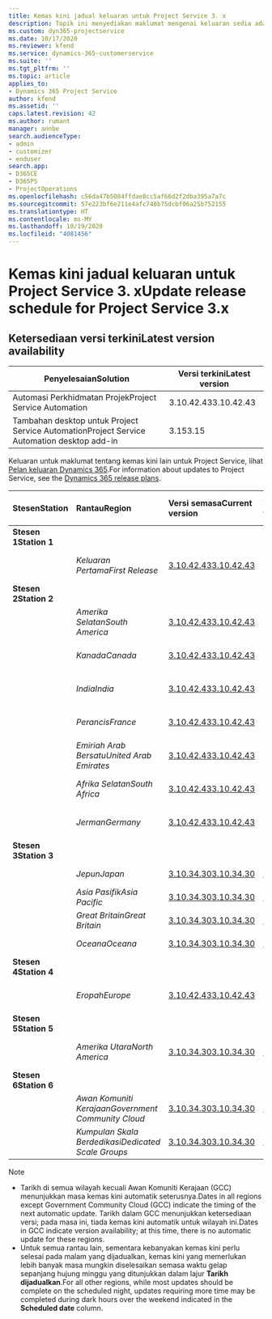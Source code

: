 ```yaml
---
title: Kemas kini jadual keluaran untuk Project Service 3. x
description: Topik ini menyediakan maklumat mengenai keluaran sedia ada dan akan datang bagi Dynamics 365 Project Service Automation.
ms.custom: dyn365-projectservice
ms.date: 10/17/2020
ms.reviewer: kfend
ms.service: dynamics-365-customerservice
ms.suite: ''
ms.tgt_pltfrm: ''
ms.topic: article
applies_to:
- Dynamics 365 Project Service
author: kfend
ms.assetid: ''
caps.latest.revision: 42
ms.author: rumant
manager: annbe
search.audienceType:
- admin
- customizer
- enduser
search.app:
- D365CE
- D365PS
- ProjectOperations
ms.openlocfilehash: c56da47b5084ffdae8cc5af66d2f2dba395a7a7c
ms.sourcegitcommit: 57e223bf6e211e4afc748b75dcbf06a25b752155
ms.translationtype: HT
ms.contentlocale: ms-MY
ms.lasthandoff: 10/19/2020
ms.locfileid: "4081456"
---
```

# <a name="update-release-schedule-for-project-service-3x"></a><span data-ttu-id="5198a-103">Kemas kini jadual keluaran untuk Project Service 3. x</span><span class="sxs-lookup"><span data-stu-id="5198a-103">Update release schedule for Project Service 3.x</span></span>

## <a name="latest-version-availability"></a><span data-ttu-id="5198a-104">Ketersediaan versi terkini</span><span class="sxs-lookup"><span data-stu-id="5198a-104">Latest version availability</span></span>

| <span data-ttu-id="5198a-105">Penyelesaian</span><span class="sxs-lookup"><span data-stu-id="5198a-105">Solution</span></span>  | <span data-ttu-id="5198a-106">Versi terkini</span><span class="sxs-lookup"><span data-stu-id="5198a-106">Latest version</span></span> |
|-------|----|
| <span data-ttu-id="5198a-107">Automasi Perkhidmatan Projek</span><span class="sxs-lookup"><span data-stu-id="5198a-107">Project Service Automation</span></span>    |  <span data-ttu-id="5198a-108">3.10.42.43</span><span class="sxs-lookup"><span data-stu-id="5198a-108">3.10.42.43</span></span>  |
| <span data-ttu-id="5198a-109">Tambahan desktop untuk Project Service Automation</span><span class="sxs-lookup"><span data-stu-id="5198a-109">Project Service Automation desktop add-in</span></span>                | <span data-ttu-id="5198a-110">3.15</span><span class="sxs-lookup"><span data-stu-id="5198a-110">3.15</span></span>          |

<span data-ttu-id="5198a-111">Keluaran untuk maklumat tentang kemas kini lain untuk Project Service, lihat [Pelan keluaran Dynamics 365](https://docs.microsoft.com/dynamics365/release-plans/).</span><span class="sxs-lookup"><span data-stu-id="5198a-111">For information about updates to Project Service, see the [Dynamics 365 release plans](https://docs.microsoft.com/dynamics365/release-plans/).</span></span> 

| <span data-ttu-id="5198a-112">Stesen</span><span class="sxs-lookup"><span data-stu-id="5198a-112">Station</span></span>  | <span data-ttu-id="5198a-113">Rantau</span><span class="sxs-lookup"><span data-stu-id="5198a-113">Region</span></span> | <span data-ttu-id="5198a-114">Versi semasa</span><span class="sxs-lookup"><span data-stu-id="5198a-114">Current version</span></span> | <span data-ttu-id="5198a-115">Versi seterusnya</span><span class="sxs-lookup"><span data-stu-id="5198a-115">Next version</span></span> |  <span data-ttu-id="5198a-116">Tarikh dijadualkan</span><span class="sxs-lookup"><span data-stu-id="5198a-116">Scheduled date</span></span>
| :---   | :---   | :---   | :---   |:---   |         
|<span data-ttu-id="5198a-117"><strong>Stesen 1</strong></span><span class="sxs-lookup"><span data-stu-id="5198a-117"><strong>Station 1</strong></span></span> | |  |  | |
| | <span data-ttu-id="5198a-118"><i>Keluaran Pertama</i></span><span class="sxs-lookup"><span data-stu-id="5198a-118"><i>First Release</i></span></span> | [<span data-ttu-id="5198a-119">3.10.42.43</span><span class="sxs-lookup"><span data-stu-id="5198a-119">3.10.42.43</span></span>](whats-new-ur-24.md) | <span data-ttu-id="5198a-120">TBD</span><span class="sxs-lookup"><span data-stu-id="5198a-120">TBD</span></span> | <span data-ttu-id="5198a-121">23 Oktober 2020</span><span class="sxs-lookup"><span data-stu-id="5198a-121">October 23, 2020</span></span>
|<span data-ttu-id="5198a-122"><strong>Stesen 2</strong></span><span class="sxs-lookup"><span data-stu-id="5198a-122"><strong>Station 2</strong></span></span> | |  |  | |
| | <span data-ttu-id="5198a-123"><i>Amerika Selatan</i></span><span class="sxs-lookup"><span data-stu-id="5198a-123"><i>South America</i></span></span> | [<span data-ttu-id="5198a-124">3.10.42.43</span><span class="sxs-lookup"><span data-stu-id="5198a-124">3.10.42.43</span></span>](whats-new-ur-24.md) | <span data-ttu-id="5198a-125">TBD</span><span class="sxs-lookup"><span data-stu-id="5198a-125">TBD</span></span> | <span data-ttu-id="5198a-126">30 Oktober 2020</span><span class="sxs-lookup"><span data-stu-id="5198a-126">October 30, 2020</span></span>
| | <span data-ttu-id="5198a-127"><i>Kanada</i></span><span class="sxs-lookup"><span data-stu-id="5198a-127"><i>Canada</i></span></span> | [<span data-ttu-id="5198a-128">3.10.42.43</span><span class="sxs-lookup"><span data-stu-id="5198a-128">3.10.42.43</span></span>](whats-new-ur-24.md) | <span data-ttu-id="5198a-129">TBD</span><span class="sxs-lookup"><span data-stu-id="5198a-129">TBD</span></span> | <span data-ttu-id="5198a-130">30 Oktober 2020</span><span class="sxs-lookup"><span data-stu-id="5198a-130">October 30, 2020</span></span> 
| | <span data-ttu-id="5198a-131"><i>India</i></span><span class="sxs-lookup"><span data-stu-id="5198a-131"><i>India</i></span></span> | [<span data-ttu-id="5198a-132">3.10.42.43</span><span class="sxs-lookup"><span data-stu-id="5198a-132">3.10.42.43</span></span>](whats-new-ur-24.md) | <span data-ttu-id="5198a-133">TBD</span><span class="sxs-lookup"><span data-stu-id="5198a-133">TBD</span></span> | <span data-ttu-id="5198a-134">30 Oktober 2020</span><span class="sxs-lookup"><span data-stu-id="5198a-134">October 30, 2020</span></span>
| | <span data-ttu-id="5198a-135"><i>Perancis</i></span><span class="sxs-lookup"><span data-stu-id="5198a-135"><i>France</i></span></span> | [<span data-ttu-id="5198a-136">3.10.42.43</span><span class="sxs-lookup"><span data-stu-id="5198a-136">3.10.42.43</span></span>](whats-new-ur-24.md) | <span data-ttu-id="5198a-137">TBD</span><span class="sxs-lookup"><span data-stu-id="5198a-137">TBD</span></span> | <span data-ttu-id="5198a-138">30 Oktober 2020</span><span class="sxs-lookup"><span data-stu-id="5198a-138">October 30, 2020</span></span>
| | <span data-ttu-id="5198a-139"><i>Emiriah Arab Bersatu</i></span><span class="sxs-lookup"><span data-stu-id="5198a-139"><i>United Arab Emirates</i></span></span> | [<span data-ttu-id="5198a-140">3.10.42.43</span><span class="sxs-lookup"><span data-stu-id="5198a-140">3.10.42.43</span></span>](whats-new-ur-24.md) | <span data-ttu-id="5198a-141">TBD</span><span class="sxs-lookup"><span data-stu-id="5198a-141">TBD</span></span> | <span data-ttu-id="5198a-142">30 Oktober 2020</span><span class="sxs-lookup"><span data-stu-id="5198a-142">October 30, 2020</span></span>
| | <span data-ttu-id="5198a-143"><i>Afrika Selatan</i></span><span class="sxs-lookup"><span data-stu-id="5198a-143"><i>South Africa</i></span></span> | [<span data-ttu-id="5198a-144">3.10.42.43</span><span class="sxs-lookup"><span data-stu-id="5198a-144">3.10.42.43</span></span>](whats-new-ur-24.md) | <span data-ttu-id="5198a-145">TBD</span><span class="sxs-lookup"><span data-stu-id="5198a-145">TBD</span></span> | <span data-ttu-id="5198a-146">30 Oktober 2020</span><span class="sxs-lookup"><span data-stu-id="5198a-146">October 30, 2020</span></span>
| | <span data-ttu-id="5198a-147"><i>Jerman</i></span><span class="sxs-lookup"><span data-stu-id="5198a-147"><i>Germany</i></span></span> | [<span data-ttu-id="5198a-148">3.10.42.43</span><span class="sxs-lookup"><span data-stu-id="5198a-148">3.10.42.43</span></span>](whats-new-ur-24.md) | <span data-ttu-id="5198a-149">TBD</span><span class="sxs-lookup"><span data-stu-id="5198a-149">TBD</span></span> | <span data-ttu-id="5198a-150">30 Oktober 2020</span><span class="sxs-lookup"><span data-stu-id="5198a-150">October 30, 2020</span></span>
|<span data-ttu-id="5198a-151"><strong>Stesen 3</strong></span><span class="sxs-lookup"><span data-stu-id="5198a-151"><strong>Station 3</strong></span></span> | |  |  | |
| | <span data-ttu-id="5198a-152"><i>Jepun</i></span><span class="sxs-lookup"><span data-stu-id="5198a-152"><i>Japan</i></span></span> |[<span data-ttu-id="5198a-153">3.10.34.30</span><span class="sxs-lookup"><span data-stu-id="5198a-153">3.10.34.30</span></span>](whats-new-ur-23.md) | [<span data-ttu-id="5198a-154">3.10.42.43</span><span class="sxs-lookup"><span data-stu-id="5198a-154">3.10.42.43</span></span>](whats-new-ur-24.md) | <span data-ttu-id="5198a-155">9 Oktober 2020</span><span class="sxs-lookup"><span data-stu-id="5198a-155">October 9, 2020</span></span> 
| | <span data-ttu-id="5198a-156"><i>Asia Pasifik</i></span><span class="sxs-lookup"><span data-stu-id="5198a-156"><i>Asia Pacific</i></span></span> |[<span data-ttu-id="5198a-157">3.10.34.30</span><span class="sxs-lookup"><span data-stu-id="5198a-157">3.10.34.30</span></span>](whats-new-ur-23.md) | [<span data-ttu-id="5198a-158">3.10.42.43</span><span class="sxs-lookup"><span data-stu-id="5198a-158">3.10.42.43</span></span>](whats-new-ur-24.md) | <span data-ttu-id="5198a-159">9 Oktober 2020</span><span class="sxs-lookup"><span data-stu-id="5198a-159">October 9, 2020</span></span>
| | <span data-ttu-id="5198a-160"><i>Great Britain</i></span><span class="sxs-lookup"><span data-stu-id="5198a-160"><i>Great Britain</i></span></span> |[<span data-ttu-id="5198a-161">3.10.34.30</span><span class="sxs-lookup"><span data-stu-id="5198a-161">3.10.34.30</span></span>](whats-new-ur-23.md) | [<span data-ttu-id="5198a-162">3.10.42.43</span><span class="sxs-lookup"><span data-stu-id="5198a-162">3.10.42.43</span></span>](whats-new-ur-24.md) | <span data-ttu-id="5198a-163">9 Oktober 2020</span><span class="sxs-lookup"><span data-stu-id="5198a-163">October 9, 2020</span></span>
| | <span data-ttu-id="5198a-164"><i>Oceana</i></span><span class="sxs-lookup"><span data-stu-id="5198a-164"><i>Oceana</i></span></span> |[<span data-ttu-id="5198a-165">3.10.34.30</span><span class="sxs-lookup"><span data-stu-id="5198a-165">3.10.34.30</span></span>](whats-new-ur-23.md) | [<span data-ttu-id="5198a-166">3.10.42.43</span><span class="sxs-lookup"><span data-stu-id="5198a-166">3.10.42.43</span></span>](whats-new-ur-24.md) | <span data-ttu-id="5198a-167">9 Oktober 2020</span><span class="sxs-lookup"><span data-stu-id="5198a-167">October 9, 2020</span></span>
|<span data-ttu-id="5198a-168"><strong>Stesen 4</strong></span><span class="sxs-lookup"><span data-stu-id="5198a-168"><strong>Station 4</strong></span></span> | |  |  | |
| | <span data-ttu-id="5198a-169"><i>Eropah</i></span><span class="sxs-lookup"><span data-stu-id="5198a-169"><i>Europe</i></span></span> |[<span data-ttu-id="5198a-170">3.10.42.43</span><span class="sxs-lookup"><span data-stu-id="5198a-170">3.10.42.43</span></span>](whats-new-ur-24.md) | <span data-ttu-id="5198a-171">TBD</span><span class="sxs-lookup"><span data-stu-id="5198a-171">TBD</span></span> | <span data-ttu-id="5198a-172">13 November 2020</span><span class="sxs-lookup"><span data-stu-id="5198a-172">November 13, 2020</span></span>
|<span data-ttu-id="5198a-173"><strong>Stesen 5</strong></span><span class="sxs-lookup"><span data-stu-id="5198a-173"><strong>Station 5</strong></span></span> | |  |  | |
| | <span data-ttu-id="5198a-174"><i>Amerika Utara</i></span><span class="sxs-lookup"><span data-stu-id="5198a-174"><i>North America</i></span></span> |[<span data-ttu-id="5198a-175">3.10.34.30</span><span class="sxs-lookup"><span data-stu-id="5198a-175">3.10.34.30</span></span>](whats-new-ur-23.md) | [<span data-ttu-id="5198a-176">3.10.42.43</span><span class="sxs-lookup"><span data-stu-id="5198a-176">3.10.42.43</span></span>](whats-new-ur-24.md) | <span data-ttu-id="5198a-177">23 Oktober 2020</span><span class="sxs-lookup"><span data-stu-id="5198a-177">October 23, 2020</span></span>
|<span data-ttu-id="5198a-178"><strong>Stesen 6</strong></span><span class="sxs-lookup"><span data-stu-id="5198a-178"><strong>Station 6</strong></span></span> | |  |  | |
| | <span data-ttu-id="5198a-179"><i>Awan Komuniti Kerajaan</i></span><span class="sxs-lookup"><span data-stu-id="5198a-179"><i>Government Community Cloud</i></span></span> |[<span data-ttu-id="5198a-180">3.10.34.30</span><span class="sxs-lookup"><span data-stu-id="5198a-180">3.10.34.30</span></span>](whats-new-ur-23.md) | [<span data-ttu-id="5198a-181">3.10.42.43</span><span class="sxs-lookup"><span data-stu-id="5198a-181">3.10.42.43</span></span>](whats-new-ur-24.md) | <span data-ttu-id="5198a-182">30 Oktober 2020</span><span class="sxs-lookup"><span data-stu-id="5198a-182">October 30, 2020</span></span>
| | <span data-ttu-id="5198a-183"><i>Kumpulan Skala Berdedikasi</i></span><span class="sxs-lookup"><span data-stu-id="5198a-183"><i>Dedicated Scale Groups</i></span></span> |[<span data-ttu-id="5198a-184">3.10.34.30</span><span class="sxs-lookup"><span data-stu-id="5198a-184">3.10.34.30</span></span>](whats-new-ur-23.md) | [<span data-ttu-id="5198a-185">3.10.42.43</span><span class="sxs-lookup"><span data-stu-id="5198a-185">3.10.42.43</span></span>](whats-new-ur-24.md) | <span data-ttu-id="5198a-186">30 Oktober 2020</span><span class="sxs-lookup"><span data-stu-id="5198a-186">October 30, 2020</span></span>

>[!Note]
> - <span data-ttu-id="5198a-187">Tarikh di semua wilayah kecuali Awan Komuniti Kerajaan (GCC) menunjukkan masa kemas kini automatik seterusnya.</span><span class="sxs-lookup"><span data-stu-id="5198a-187">Dates in all regions except Government Community Cloud (GCC) indicate the timing of the next automatic update.</span></span> <span data-ttu-id="5198a-188">Tarikh dalam GCC menunjukkan ketersediaan versi; pada masa ini, tiada kemas kini automatik untuk wilayah ini.</span><span class="sxs-lookup"><span data-stu-id="5198a-188">Dates in GCC indicate version availability; at this time, there is no automatic update for these regions.</span></span>
> - <span data-ttu-id="5198a-189">Untuk semua rantau lain, sementara kebanyakan kemas kini perlu selesai pada malam yang dijadualkan, kemas kini yang memerlukan lebih banyak masa mungkin diselesaikan semasa waktu gelap sepanjang hujung minggu yang ditunjukkan dalam lajur **Tarikh dijadualkan**.</span><span class="sxs-lookup"><span data-stu-id="5198a-189">For all other regions, while most updates should be complete on the scheduled night, updates requiring more time may be completed during dark hours over the weekend indicated in the **Scheduled date** column.</span></span>
